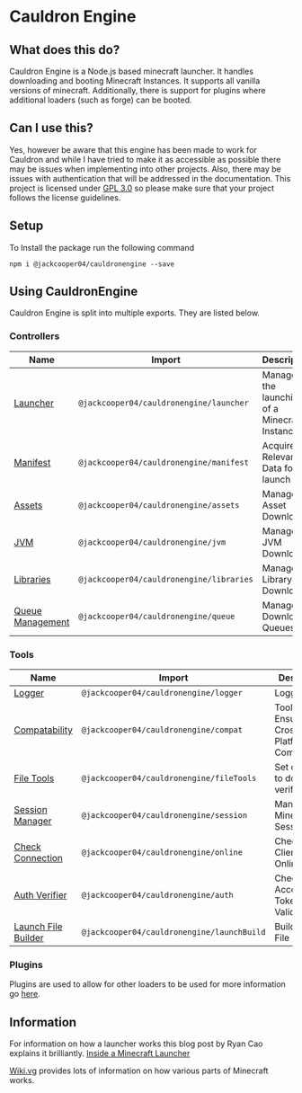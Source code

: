 # Cauldron Engine
 
## What does this do?
Cauldron Engine is a Node.js based minecraft launcher. It handles downloading and booting Minecraft Instances. It supports all vanilla versions of minecraft. Additionally, there is support for plugins where additional loaders (such as forge) can be booted.

## Can I use this?
Yes, however be aware that this engine has been made to work for Cauldron and while I have tried to make it as accessible as possible there may be issues when implementing into other projects. Also, there may be issues with authentication that will be addressed in the documentation. This project is licensed under [GPL 3.0](https://choosealicense.com/licenses/gpl-3.0/) so please make sure that your project follows the license guidelines.

## Setup

To Install the package run the following command

```
npm i @jackcooper04/cauldronengine --save
```

## Using CauldronEngine

Cauldron Engine is split into multiple exports. They are listed below.

### Controllers

| Name                                                                     | Import                                       | Description                                   |
|--------------------------------------------------------------------------|----------------------------------------------|-----------------------------------------------|
| [Launcher](https://docs.cauldronmc.com/engine/controllers/launcher)      | ```@jackcooper04/cauldronengine/launcher```  | Manages the launching of a Minecraft Instance |
| [Manifest](https://docs.cauldronmc.com/engine/controllers/manifest)      | ```@jackcooper04/cauldronengine/manifest```  | Acquires Relevant Data for launch             |
| [Assets](https://docs.cauldronmc.com/engine/controllers/asset)           | ```@jackcooper04/cauldronengine/assets```    | Manages Asset Download                        |
| [JVM](https://docs.cauldronmc.com/engine/controllers/jvm)                | ```@jackcooper04/cauldronengine/jvm```       | Manages JVM Download                          |
| [Libraries](https://docs.cauldronmc.com/engine/controllers/library)      | ```@jackcooper04/cauldronengine/libraries``` | Manages Library Download                      |
| [Queue Management](https://docs.cauldronmc.com/engine/controllers/queue) | ```@jackcooper04/cauldronengine/queue```     | Manages Download Queues                       |

### Tools

| Name                                                                    | Import                                         | Description                                 |
|-------------------------------------------------------------------------|------------------------------------------------|---------------------------------------------|
| [Logger](https://docs.cauldronmc.com/engine/tools/logger)               | ```@jackcooper04/cauldronengine/logger```      | Logging                                     |
| [Compatability](https://docs.cauldronmc.com/engine/tools/compat)        | ```@jackcooper04/cauldronengine/compat```      | Tool to Ensure Cross-Platform Compatability |
| [File Tools](https://docs.cauldronmc.com/engine/tools/file)             | ```@jackcooper04/cauldronengine/fileTools```   | Set of Tools to download / verify files     |
| [Session Manager](https://docs.cauldronmc.com/engine/tools/session)     | ```@jackcooper04/cauldronengine/session```     | Manages Minecraft Sessions                  |
| [Check Connection](https://docs.cauldronmc.com/engine/tools/connection) | ```@jackcooper04/cauldronengine/online```      | Checks if Client is Online                  |
| [Auth Verifier](https://docs.cauldronmc.com/engine/tools/auth)          | ```@jackcooper04/cauldronengine/auth```        | Check Access Token Validity                 |
| [Launch File Builder](https://docs.cauldronmc.com/engine/tools/launch)  | ```@jackcooper04/cauldronengine/launchBuild``` | Builds launch File                          |


### Plugins

Plugins are used to allow for other loaders to be used for more information go [here]().



## Information

For information on how a launcher works this blog post by Ryan Cao explains it brilliantly. [Inside a Minecraft Launcher](https://ryanccn.dev/posts/inside-a-minecraft-launcher/)

[Wiki.vg](https://wiki.vg/) provides lots of information on how various parts of Minecraft works.